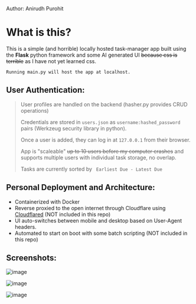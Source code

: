 Author: Anirudh Purohit

# What is this? 
This is a simple (and horrible) locally hosted task-manager app built using the **Flask** python framework and some AI generated UI ~~because css is terrible~~ as I have not yet learned css.

` Running main.py will host the app at localhost. `

## User Authentication: 
> User profiles are handled on the backend (hasher.py provides CRUD operations)
> 
> Credentials are stored in ``` users.json ``` as ```username:hashed_password``` pairs (Werkzeug security library in python).
> 
> Once a user is added, they can log in at ``` 127.0.0.1 ``` from their browser.
> 
> App is "scaleable" ~~up to 10 users before my computer crashes~~ and supports multiple users with individual task storage, no overlap.
> 
> Tasks are currently sorted by ``` Earliest Due - Latest Due```


## Personal Deployment and Architecture:

- Containerized with Docker
- Reverse proxied to the open internet through Cloudflare using [Cloudflared](https://developers.cloudflare.com/cloudflare-one/connections/connect-networks/) (NOT         included in this repo)
- UI auto-switches between mobile and desktop based on User-Agent headers.
- Automated to start on boot with some batch scripting (NOT included in this repo)

## Screenshots:
![image](https://github.com/user-attachments/assets/2e90706c-0b1d-4adc-93f3-25b578a86598)

![image](https://github.com/user-attachments/assets/4fb92ee7-39b6-47af-83cd-d63723697f12)

![image](https://github.com/user-attachments/assets/7e854af8-19e0-4eac-9da6-5c2b17352d7f)
